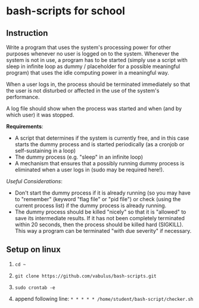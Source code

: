 # bash-scripts for school
## Instruction
Write a program that uses the system's processing power for other purposes whenever no user is logged on to the system. Whenever the system is not in use, a program has to be started (simply use a script with sleep in infinite loop as dummy / placeholder for a possible meaningful program) that uses the idle computing power in a meaningful way.

When a user logs in, the process should be terminated immediately so that the user is not disturbed or affected in the use of the system's performance.

A log file should show when the process was started and when (and by which user) it was stopped.

**Requirements**:
- A script that determines if the system is currently free, and in this case starts the dummy process and is started periodically (as a cronjob or self-sustaining in a loop)
- The dummy process (e.g. "sleep" in an infinite loop)
- A mechanism that ensures that a possibly running dummy process is eliminated when a user logs in (sudo may be required here!).

*Useful Considerations*:
- Don't start the dummy process if it is already running (so you may have to "remember" (keyword "flag file" or "pid file") or check (using the current process list) if the dummy process is already running.
- The dummy process should be killed "nicely" so that it is "allowed" to save its intermediate results. If it has not been completely terminated within 20 seconds, then the process should be killed hard (SIGKILL). This way a program can be terminated "with due severity" if necessary.

## Setup on linux 
1. ``cd ~``

2. ``git clone https://github.com/vabulus/bash-scripts.git``

3. ``sudo crontab -e``

4. append following line: ``* * * * * /home/student/bash-script/checker.sh``
